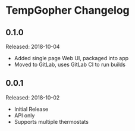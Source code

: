 # TempGopher Changelog

## 0.1.0

Released: 2018-10-04

* Added single page Web UI, packaged into app
* Moved to GitLab, uses GitLab CI to run builds

## 0.0.1

Released: 2018-10-02

* Initial Release
* API only
* Supports multiple thermostats

